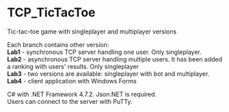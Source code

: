 # TCP_TicTacToe
Tic-tac-toe game with singleplayer and multiplayer versions  

Each branch contains other version:  
**Lab1** - synchronous TCP server handling one user. Only singleplayer.  
**Lab2** - asynchronous TCP server handling multiple users. It has been added a ranking with users' results. Only singleplayer  
**Lab3** - two versions are available: singleplayer with bot and multiplayer.   
**Lab4** - client application with Windows Forms 

C# with .NET Framework 4.7.2. Json.NET is required.  
Users can connect to the server with PuTTy.
